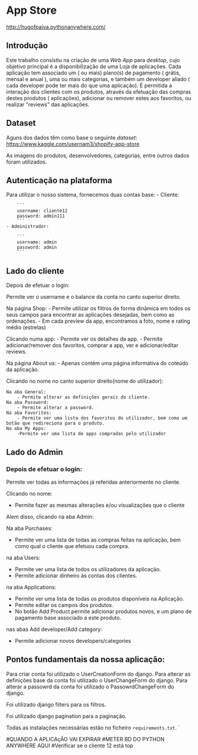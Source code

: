 # App Store
http://hugofpaiva.pythonanywhere.com/
## Introdução
Este trabalho consistiu na criação de uma _Web App_ para _desktop_, cujo objetivo principal é a disponibilização de uma Loja de aplicações. Cada aplicação tem associado
um  ( ou mais) plano(s) de pagamento ( grátis, mensal e anual ), uma ou mais categorias, e também um developer aliado ( cada developer pode ter mais do que uma aplicação). É permitida a interação dos clientes com os produtos, através da efetuação das compras destes produtos ( aplicações), adicionar ou remover estes aos favoritos, ou realizar "reviews" das aplicações. 

## Dataset 
Aguns dos dados têm como base o seguinte _dataset_: 
https://www.kaggle.com/usernam3/shopify-app-store

As imagens do produtos, desenvolvedores, categorias, entre outros dados foram utilizados.

## Autenticação na plataforma

Para utilizar o nosso sistema, fornecemos duas contas base:
    - Cliente:

        ```
        username: cliente12    
        password: admin111
        ``` 
    - Administrador: 

        ```
        username: admin
        password: admin
        ```

## Lado do cliente

Depois de efetuar o login:

Permite ver o username e o balance da conta no canto superior direito.

Na página Shop:
    - Permite utilizar os filtros de forma dinâmica em todos os seus campos para encontrar as aplicações desejadas, bem como as ordenações.
    - Em cada preview da app, encontramos a foto, nome e rating médio (estrelas)
    
Clicando numa app:
    - Permite ver os detalhes da app.
    - Permite adicionar/remover dos favoritos, comprar a app, ver e adicionar/editar reviews.
    
Na página About us:
    - Apenas contém uma página informativa do coteúdo da aplicação.

Clicando no nome no canto superior direito(nome do utilizador):

    Na aba General:
        - Permite alterar as definições gerais do cliente.
    Na aba Password:
        - Permite alterar a password.
    Na aba Favorites:
        - Permite ver uma lista dos favoritos do utilizador, bem como um botão que redireciona para o produto.
    Na aba My Apps:
        -Permite ver uma lista de apps compradas pelo utilizador


## Lado do Admin

### Depois de efetuar o login:


Permite ver todas as informações já referidas anteriormente no cliente.

Clicando no nome:

- Permite fazer as mesmas alterações e/ou visualizações que o cliente

Alem disso, clicando na aba Admin:
    
Na aba Purchases:

- Permite ver uma lista de todas as compras feitas na aplicação, bem como qual o cliente que efetuou cada compra.

na aba Users:

- Permite ver uma lista de todos os utilizadores da aplicação.
- Permite adicionar dinheiro às contas dos clientes. 

na aba Applications:

- Permite ver uma lista de todas os produtos disponíveis na Aplicação.
- Permite editar os campos dos produtos.
- No botão Add Product permite adicionar produtos novos, e um plano de pagamento base associado a este produto.

nas abas Add developer/Add category:

- Permite adicionar novos developers/categories


## Pontos fundamentais da nossa aplicação:

Para criar conta foi utilizado o UserCreationForm do django.
Para alterar as definições base da conta foi utilizado o UserChangeForm do django.
Para alterar a passowrd da conta foi utilizado o PassowrdChangeForm do django.

Foi utilizado django filters para os filtros.

Foi utilizado django pagination para a paginação. 

Todas as instalações necessárias estão no ficheiro `requirements.txt`.
`







#QUANDO A APLICAçÂO VAI EXPIRAR
#METER BD DO PYTHON ANYWHERE AQUI
#Verificar se o cliente 12 está top
    